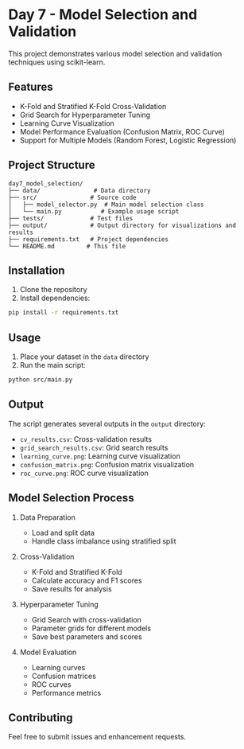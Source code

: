 # Day 7 - Model Selection and Validation

This project demonstrates various model selection and validation techniques using scikit-learn.

## Features

- K-Fold and Stratified K-Fold Cross-Validation
- Grid Search for Hyperparameter Tuning
- Learning Curve Visualization
- Model Performance Evaluation (Confusion Matrix, ROC Curve)
- Support for Multiple Models (Random Forest, Logistic Regression)

## Project Structure

```
day7_model_selection/
├── data/               # Data directory
├── src/               # Source code
│   ├── model_selector.py  # Main model selection class
│   └── main.py           # Example usage script
├── tests/             # Test files
├── output/            # Output directory for visualizations and results
├── requirements.txt   # Project dependencies
└── README.md         # This file
```

## Installation

1. Clone the repository
2. Install dependencies:
```bash
pip install -r requirements.txt
```

## Usage

1. Place your dataset in the `data` directory
2. Run the main script:
```bash
python src/main.py
```

## Output

The script generates several outputs in the `output` directory:
- `cv_results.csv`: Cross-validation results
- `grid_search_results.csv`: Grid search results
- `learning_curve.png`: Learning curve visualization
- `confusion_matrix.png`: Confusion matrix visualization
- `roc_curve.png`: ROC curve visualization

## Model Selection Process

1. Data Preparation
   - Load and split data
   - Handle class imbalance using stratified split

2. Cross-Validation
   - K-Fold and Stratified K-Fold
   - Calculate accuracy and F1 scores
   - Save results for analysis

3. Hyperparameter Tuning
   - Grid Search with cross-validation
   - Parameter grids for different models
   - Save best parameters and scores

4. Model Evaluation
   - Learning curves
   - Confusion matrices
   - ROC curves
   - Performance metrics

## Contributing

Feel free to submit issues and enhancement requests. 